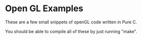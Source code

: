# Open GL Examples

These are a few small snippets of openGL code written in Pure C. 

You should be able to compile all of these by just running "make".


